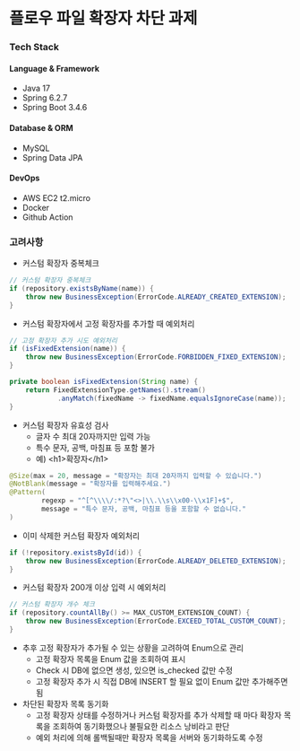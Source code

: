 # 플로우 파일 확장자 차단 과제

### Tech Stack
#### Language & Framework
- Java 17
- Spring 6.2.7
- Spring Boot 3.4.6

#### Database & ORM
- MySQL
- Spring Data JPA

#### DevOps
- AWS EC2 t2.micro
- Docker
- Github Action

### 고려사항
- 커스텀 확장자 중복체크
```java
// 커스텀 확장자 중복체크
if (repository.existsByName(name)) {
    throw new BusinessException(ErrorCode.ALREADY_CREATED_EXTENSION);
}
```
- 커스텀 확장자에서 고정 확장자를 추가할 때 예외처리
```java
// 고정 확장자 추가 시도 예외처리
if (isFixedExtension(name)) {
    throw new BusinessException(ErrorCode.FORBIDDEN_FIXED_EXTENSION);
}

private boolean isFixedExtension(String name) {
    return FixedExtensionType.getNames().stream()
            .anyMatch(fixedName -> fixedName.equalsIgnoreCase(name));
}
```
- 커스텀 확장자 유효성 검사
  - 글자 수 최대 20자까지만 입력 가능 
  - 특수 문자, 공백, 마침표 등 포함 불가
  - 예) \<h1>확장자\</h1>
```java
@Size(max = 20, message = "확장자는 최대 20자까지 입력할 수 있습니다.")
@NotBlank(message = "확장자를 입력해주세요.")
@Pattern(
        regexp = "^[^\\\\/:*?\"<>|\\.\\s\\x00-\\x1F]+$",
        message = "특수 문자, 공백, 마침표 등을 포함할 수 없습니다."
)
```
- 이미 삭제한 커스텀 확장자 예외처리
```java
if (!repository.existsById(id)) {
    throw new BusinessException(ErrorCode.ALREADY_DELETED_EXTENSION);
}
```
- 커스텀 확장자 200개 이상 입력 시 예외처리
```java
// 커스텀 확장자 개수 체크
if (repository.countAllBy() >= MAX_CUSTOM_EXTENSION_COUNT) {
    throw new BusinessException(ErrorCode.EXCEED_TOTAL_CUSTOM_COUNT);
}
```
- 추후 고정 확장자가 추가될 수 있는 상황을 고려하여 Enum으로 관리
  - 고정 확장자 목록을 Enum 값을 조회하여 표시
  - Check 시 DB에 없으면 생성, 있으면 is_checked 값만 수정
  - 고정 확장자 추가 시 직접 DB에 INSERT 할 필요 없이 Enum 값만 추가해주면 됨
- 차단된 확장자 목록 동기화
  - 고정 확장자 상태를 수정하거나 커스텀 확장자를 추가 삭제할 때 마다 확장자 목록을 조회하여 동기화했으나 불필요한 리소스 낭비라고 판단
  - 예외 처리에 의해 롤백될때만 확장자 목록을 서버와 동기화하도록 수정